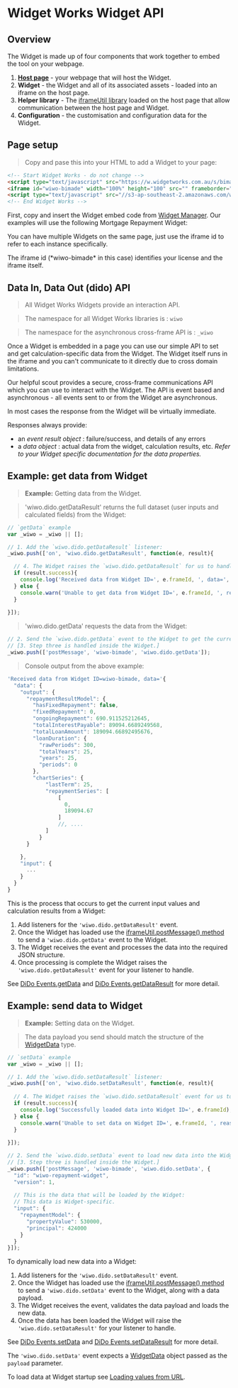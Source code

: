# Widget Works Widget API

## Overview

The Widget is made up of four components that work together to embed the tool on your webpage.

 1. [__Host page__](#page-setup) - your webpage that will host the Widget.
 2. __Widget__ - the Widget and all of its associated assets - loaded into an iframe on the host page.
 3. __Helper library__ - The [iframeUtil library](#iframeutil-api) loaded on the host page that allow communication between the host page and Widget.
 4. __Configuration__ - the customisation and configuration data for the Widget.



## Page setup

> Copy and pase this into your HTML to add a Widget to your page:

```html
<!-- Start Widget Works - do not change -->
<script type="text/javascript" src="https://w.widgetworks.com.au/s/bimade.js"></script>
<iframe id="wiwo-bimade" width="100%" height="100" src="" frameborder="0" data-wiwo-init="false"></iframe>
<script type="text/javascript" src="//s3-ap-southeast-2.amazonaws.com/w-widgetworks-com-au/widget/widget-scout.min.js"></script>
<!-- End Widget Works -->
```

First, copy and insert the Widget embed code from [Widget Manager](https://wm.widgetworks.com.au). Our examples will use the following Mortgage Repayment Widget:

You can have multiple Widgets on the same page, just use the iframe id to refer to each instance specifically.

<aside class="notice">
The iframe id (*wiwo-bimade* in this case) identifies your license and the iframe itself.
</aside>



## Data In, Data Out (dido) API

> All Widget Works Widgets provide an interaction API.

> The namespace for all Widget Works libraries is : `wiwo`

> The namespace for the asynchronous cross-frame API is : `_wiwo`

Once a Widget is embedded in a page you can use our simple API to set and get calculation-specific data from the Widget. The Widget itself runs in the iframe and you can't communicate to it directly due to cross domain limitations.

Our helpful scout provides a secure, cross-frame communications API which you can use to interact with the Widget. The API is event based and asynchronous - all events sent to or from the Widget are asynchronous.

In most cases the response from the Widget will be virtually immediate.


Responses always provide:

* an *event result object* : failure/success, and details of any errors
* a *data object* : actual data from the widget, calculation results, etc. *Refer to your Widget specific documentation for the data properties.*


## Example: get data from Widget

> __Example:__ Getting data from the Widget.

> 'wiwo.dido.getDataResult' returns the full dataset (user inputs and calculated fields) from the Widget:

```javascript
// `getData` example
var _wiwo = _wiwo || [];

// 1. Add the `wiwo.dido.getDataResult` listener:
_wiwo.push(['on', 'wiwo.dido.getDataResult', function(e, result){

  // 4. The Widget raises the `wiwo.dido.getDataResult` for us to handle here:
  if (result.success){
    console.log('Received data from Widget ID=', e.frameId, ', data=', result.data);
  } else {
    console.warn('Unable to get data from Widget ID=', e.frameId, ', reason=', result.message);
  }
  
}]);
```

> 'wiwo.dido.getData' requests the data from the Widget:

```javascript
// 2. Send the `wiwo.dido.getData` event to the Widget to get the current data:
// [3. Step three is handled inside the Widget.]
_wiwo.push(['postMessage', 'wiwo-bimade', 'wiwo.dido.getData']);
```

> Console output from the above example:

```javascript
'Received data from Widget ID=wiwo-bimade, data='{
  "data": {
    "output": {       
      "repaymentResultModel": {
        "hasFixedRepayment": false,
        "fixedRepayment": 0,
        "ongoingRepayment": 690.911525212645,
        "totalInterestPayable": 89094.6689249568,
        "totalLoanAmount": 189094.66892495676,
        "loanDuration": {
          "rawPeriods": 300,
          "totalYears": 25,
          "years": 25,
          "periods": 0
        },
        "chartSeries": {
            "lastTerm": 25,
            "repaymentSeries": [
                [
                  0,
                  189094.67
                ]
                //, ....
            ]
          }
      }

    },
    "input": {
      ...
    }
  }
}
```


This is the process that occurs to get the current input values and calculation results from a Widget:

 1. Add listeners for the `'wiwo.dido.getDataResult'` event.
 2. Once the Widget has loaded use the [iframeUtil.postMessage() method](#postmessage) to send a `'wiwo.dido.getData'` event to the Widget.
 3. The Widget receives the event and processes the data into the required JSON structure.
 4. Once processing is complete the Widget raises the `'wiwo.dido.getDataResult'` event for your listener to handle.

See [DiDo Events.getData](#getdata) and [DiDo Events.getDataResult](#getdataresult) for more detail.



## Example: send data to Widget

> __Example:__ Setting data on the Widget.

> The data payload you send should match the structure of the [WidgetData](#widgetdata) type.

```javascript
// `setData` example
var _wiwo = _wiwo || [];

// 1. Add the `wiwo.dido.setDataResult` listener:
_wiwo.push(['on', 'wiwo.dido.setDataResult', function(e, result){
  
  // 4. The Widget raises the `wiwo.dido.setDataResult` event for us to handle here:
  if (result.success){
    console.log('Successfully loaded data into Widget ID=', e.frameId);
  } else {
    console.warn('Unable to set data on Widget ID=', e.frameId, ', reason=', result.message);
  }
  
}]);

// 2. Send the `wiwo.dido.setData` event to load new data into the Widget:
// [3. Step three is handled inside the Widget.]
_wiwo.push(['postMessage', 'wiwo-bimade', 'wiwo.dido.setData', {
  "id": "wiwo-repayment-widget",
  "version": 1,
  
  // This is the data that will be loaded by the Widget:
  // This data is Widget-specific.
  "input": {
    "repaymentModel": {
      "propertyValue": 530000,
      "principal": 424000
    }
  }
}]);
```



To dynamically load new data into a Widget:
 
 1. Add listeners for the `'wiwo.dido.setDataResult'` event.
 2. Once the Widget has loaded use the [iframeUtil.postMessage() method](#postmessage) to send a `'wiwo.dido.setData'` event to the Widget, along with a data payload.
 3. The Widget receives the event, validates the data payload and loads the new data.
 4. Once the data has been loaded the Widget will raise the `'wiwo.dido.setDataResult'` for your listener to handle.

See [DiDo Events.setData](#setdata) and [DiDo Events.setDataResult](#setdataresult) for more detail.

The `'wiwo.dido.setData'` event expects a [WidgetData](#widgetdata) object passed as the `payload` parameter.

To load data at Widget startup see [Loading values from URL](#loading-values-from-url).

